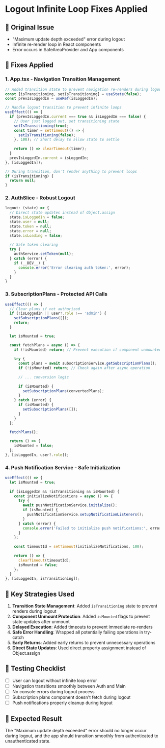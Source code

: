 # Logout Infinite Loop Fixes Applied

## 🚨 Original Issue
- "Maximum update depth exceeded" error during logout
- Infinite re-render loop in React components
- Error occurs in SafeAreaProvider and App components

## 🔧 Fixes Applied

### 1. App.tsx - Navigation Transition Management
```typescript
// Added transition state to prevent navigation re-renders during logout
const [isTransitioning, setIsTransitioning] = useState(false);
const prevIsLoggedIn = useRef(isLoggedIn);

// Handle logout transition to prevent infinite loops
useEffect(() => {
  if (prevIsLoggedIn.current === true && isLoggedIn === false) {
    // User just logged out, set transitioning state
    setIsTransitioning(true);
    const timer = setTimeout(() => {
      setIsTransitioning(false);
    }, 100); // Short delay to allow state to settle
    
    return () => clearTimeout(timer);
  }
  prevIsLoggedIn.current = isLoggedIn;
}, [isLoggedIn]);

// During transition, don't render anything to prevent loops
if (isTransitioning) {
  return null;
}
```

### 2. AuthSlice - Robust Logout
```typescript
logout: (state) => {
  // Direct state updates instead of Object.assign
  state.isLoggedIn = false;
  state.user = null;
  state.token = null;
  state.error = null;
  state.isLoading = false;
  
  // Safe token clearing
  try {
    authService.setToken(null);
  } catch (error) {
    if (__DEV__) {
      console.error('Error clearing auth token:', error);
    }
  }
}
```

### 3. SubscriptionPlans - Protected API Calls
```typescript
useEffect(() => {
  // Clear plans if not authorized
  if (!isLoggedIn || user?.role !== 'admin') {
    setSubscriptionPlans([]);
    return;
  }

  let isMounted = true;

  const fetchPlans = async () => {
    if (!isMounted) return; // Prevent execution if component unmounted
    
    try {
      const plans = await subscriptionService.getSubscriptionPlans();
      if (!isMounted) return; // Check again after async operation
      
      // ... conversion logic
      
      if (isMounted) {
        setSubscriptionPlans(convertedPlans);
      }
    } catch (error) {
      if (isMounted) {
        setSubscriptionPlans([]);
      }
    }
  };

  fetchPlans();
  
  return () => {
    isMounted = false;
  };
}, [isLoggedIn, user?.role]);
```

### 4. Push Notification Service - Safe Initialization
```typescript
useEffect(() => {
  let isMounted = true;
  
  if (isLoggedIn && !isTransitioning && isMounted) {
    const initializeNotifications = async () => {
      try {
        await pushNotificationService.initialize();
        if (isMounted) {
          pushNotificationService.setupNotificationListeners();
        }
      } catch (error) {
        console.error('Failed to initialize push notifications:', error);
      }
    };
    
    const timeoutId = setTimeout(initializeNotifications, 100);
    
    return () => {
      clearTimeout(timeoutId);
      isMounted = false;
    };
  }
}, [isLoggedIn, isTransitioning]);
```

## 🎯 Key Strategies Used

1. **Transition State Management**: Added `isTransitioning` state to prevent renders during logout
2. **Component Unmount Protection**: Added `isMounted` flags to prevent state updates after unmount
3. **Delayed Execution**: Added timeouts to prevent immediate re-renders
4. **Safe Error Handling**: Wrapped all potentially failing operations in try-catch
5. **Early Returns**: Added early returns to prevent unnecessary operations
6. **Direct State Updates**: Used direct property assignment instead of Object.assign

## 🧪 Testing Checklist

- [ ] User can logout without infinite loop error
- [ ] Navigation transitions smoothly between Auth and Main
- [ ] No console errors during logout process
- [ ] Subscription plans component doesn't fetch during logout
- [ ] Push notifications properly cleanup during logout

## 📝 Expected Result

The "Maximum update depth exceeded" error should no longer occur during logout, and the app should transition smoothly from authenticated to unauthenticated state. 